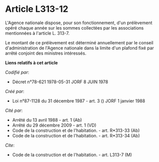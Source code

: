 # Article L313-12

L'Agence nationale dispose, pour son fonctionnement, d'un prélèvement opéré chaque année sur les sommes collectées par les
associations mentionnées à l'article L. 313-7.

Le montant de ce prélèvement est déterminé annuellement par le conseil d'administration de l'Agence nationale dans la limite
d'un plafond fixé par arrêté conjoint des ministres intéressés.

**Liens relatifs à cet article**

_Codifié par_:

  - Décret n°78-621 1978-05-31 JORF 8 JUIN 1978

_Créé par_:

  - Loi n°87-1128 du 31 décembre 1987 - art. 3 () JORF 1 janvier 1988

_Cité par_:

  - Arrêté du 13 avril 1988 - art. 1 (Ab)
  - Arrêté du 29 décembre 2009 - art. 1 (VD)
  - Code de la construction et de l'habitation. - art. R*313-33 (Ab)
  - Code de la construction et de l'habitation. - art. R*313-34 (Ab)

_Cite_:

  - Code de la construction et de l'habitation. - art. L313-7 (M)
